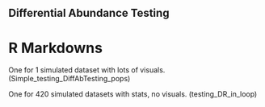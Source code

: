 ## Differential Abundance Testing

# R Markdowns

One for 1 simulated dataset with lots of visuals.
(Simple_testing_DiffAbTesting_pops)

One for 420 simulated datasets with stats, no visuals.
(testing_DR_in_loop)
